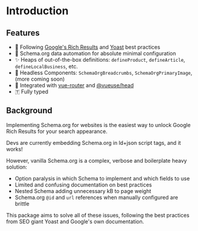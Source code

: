 # Introduction

## Features

- 🔎 Following [Google's Rich Results](https://developers.google.com/search/docs/advanced/structured-data/search-gallery) and [Yoast](https://developer.yoast.com/features/schema/overview) best practices
- 🧙 Schema.org data automation for absolute minimal configuration
- ✨ Heaps of out-of-the-box definitions: `defineProduct`, `defineArticle`, `defineLocalBusiness`, etc.
- 🍞 Headless Components: `SchemaOrgBreadcrumbs`, `SchemaOrgPrimaryImage`, (more coming soon)
- 🤝 Integrated with [vue-router](https://router.vuejs.org/) and [@vueuse/head](https://github.com/vueuse/head)
- 🇹 Fully typed

## Background

Implementing Schema.org for websites is the easiest way to unlock Google Rich Results for your search appearance.

Devs are currently embedding Schema.org in ld+json script tags, and it works!

However, vanilla Schema.org is a complex, verbose and boilerplate heavy solution:
- Option paralysis in which Schema to implement and which fields to use
- Limited and confusing documentation on best practices
- Nested Schema adding unnecessary kB to page weight
- Schema.org `@id` and `url` references when manually configured are brittle

This package aims to solve all of these issues, following the best practices from SEO giant Yoast and Google's own documentation.
